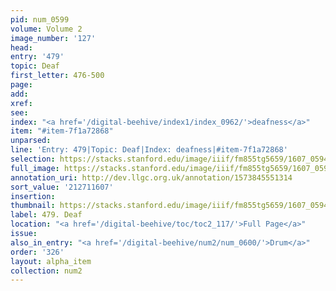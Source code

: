 ```yaml
---
pid: num_0599
volume: Volume 2
image_number: '127'
head:
entry: '479'
topic: Deaf
first_letter: 476-500
page:
add:
xref:
see:
index: "<a href='/digital-beehive/index1/index_0962/'>deafness</a>"
item: "#item-7f1a72868"
unparsed:
line: 'Entry: 479|Topic: Deaf|Index: deafness|#item-7f1a72868'
selection: https://stacks.stanford.edu/image/iiif/fm855tg5659/1607_0594/349,1607,2940,420/full/0/default.jpg
full_image: https://stacks.stanford.edu/image/iiif/fm855tg5659/1607_0594/full/full/0/default.jpg
annotation_uri: http://dev.llgc.org.uk/annotation/1573845551314
sort_value: '212711607'
insertion:
thumbnail: https://stacks.stanford.edu/image/iiif/fm855tg5659/1607_0594/349,1607,600,180/250,/0/default.jpg
label: 479. Deaf
location: "<a href='/digital-beehive/toc/toc2_117/'>Full Page</a>"
issue:
also_in_entry: "<a href='/digital-beehive/num2/num_0600/'>Drum</a>"
order: '326'
layout: alpha_item
collection: num2
---
```

